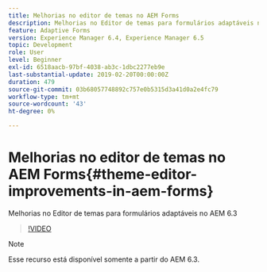 ```yaml
---
title: Melhorias no editor de temas no AEM Forms
description: Melhorias no Editor de temas para formulários adaptáveis no AEM 6.3
feature: Adaptive Forms
version: Experience Manager 6.4, Experience Manager 6.5
topic: Development
role: User
level: Beginner
exl-id: 6518aacb-97bf-4038-ab3c-1dbc2277eb9e
last-substantial-update: 2019-02-20T00:00:00Z
duration: 479
source-git-commit: 03b68057748892c757e0b5315d3a41d0a2e4fc79
workflow-type: tm+mt
source-wordcount: '43'
ht-degree: 0%

---
```


# Melhorias no editor de temas no AEM Forms{#theme-editor-improvements-in-aem-forms}

Melhorias no Editor de temas para formulários adaptáveis no AEM 6.3

>[!VIDEO](https://video.tv.adobe.com/v/19497?quality=12&learn=on)

>[!NOTE]
>
>Esse recurso está disponível somente a partir do AEM 6.3.
